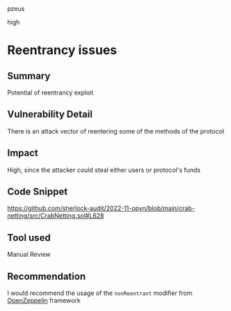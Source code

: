 pzeus

high

# Reentrancy issues

## Summary
Potential of reentrancy exploit
## Vulnerability Detail
There is an attack vector of reentering some of the methods of the protocol
## Impact
High, since the attacker could steal either users or protocol's funds
## Code Snippet
https://github.com/sherlock-audit/2022-11-opyn/blob/main/crab-netting/src/CrabNetting.sol#L628
## Tool used

Manual Review

## Recommendation
I would recommend the usage of the `nonReentrant` modifier from [OpenZeppelin](https://github.com/OpenZeppelin) framework